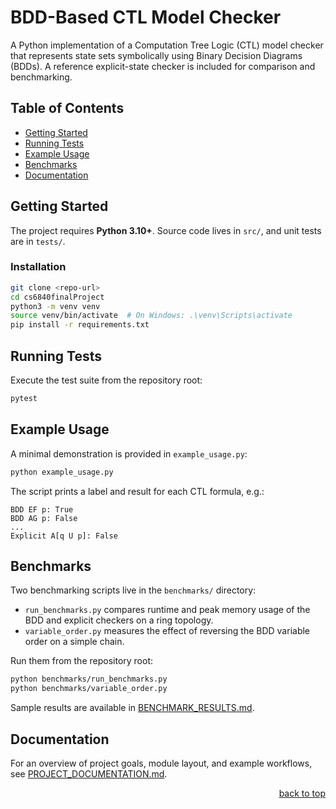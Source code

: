 <a name="readme-top"></a>

# BDD-Based CTL Model Checker

A Python implementation of a Computation Tree Logic (CTL) model checker that
represents state sets symbolically using Binary Decision Diagrams (BDDs). A
reference explicit-state checker is included for comparison and benchmarking.

## Table of Contents
- [Getting Started](#getting-started)
- [Running Tests](#running-tests)
- [Example Usage](#example-usage)
- [Benchmarks](#benchmarks)
- [Documentation](#documentation)

## Getting Started

The project requires **Python 3.10+**. Source code lives in `src/`, and unit
tests are in `tests/`.

### Installation

```bash
git clone <repo-url>
cd cs6840finalProject
python3 -m venv venv
source venv/bin/activate  # On Windows: .\venv\Scripts\activate
pip install -r requirements.txt
```

## Running Tests

Execute the test suite from the repository root:

```bash
pytest
```

## Example Usage

A minimal demonstration is provided in `example_usage.py`:

```bash
python example_usage.py
```

The script prints a label and result for each CTL formula, e.g.:

```
BDD EF p: True
BDD AG p: False
...
Explicit A[q U p]: False
```

## Benchmarks

Two benchmarking scripts live in the `benchmarks/` directory:

- `run_benchmarks.py` compares runtime and peak memory usage of the BDD and
  explicit checkers on a ring topology.
- `variable_order.py` measures the effect of reversing the BDD variable order
  on a simple chain.

Run them from the repository root:

```bash
python benchmarks/run_benchmarks.py
python benchmarks/variable_order.py
```

Sample results are available in
[BENCHMARK_RESULTS.md](BENCHMARK_RESULTS.md).

## Documentation

For an overview of project goals, module layout, and example workflows, see
[PROJECT_DOCUMENTATION.md](PROJECT_DOCUMENTATION.md).

<p align="right"><a href="#readme-top">back to top</a></p>

